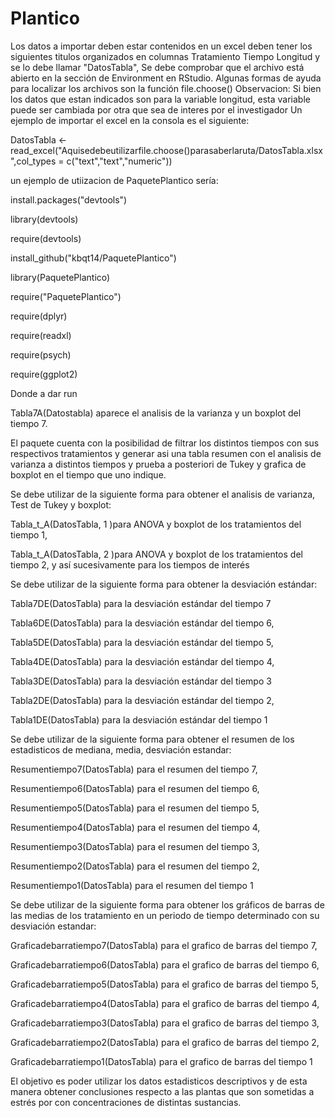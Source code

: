 # Plantico
Los datos a importar deben estar contenidos en un excel deben tener los siguientes titulos organizados en columnas Tratamiento Tiempo Longitud y se lo debe llamar "DatosTabla", Se debe comprobar que el archivo está abierto en la sección de Environment en RStudio. Algunas formas de ayuda para localizar los archivos son la función file.choose() Observacion: Si bien los datos que estan indicados son para la variable longitud, esta variable puede ser cambiada por otra que sea de interes por el investigador Un ejemplo de importar el excel en la consola es el siguiente:

DatosTabla <- read_excel("Aquisedebeutilizarfile.choose()parasaberlaruta/DatosTabla.xlsx",col_types = c("text","text","numeric"))

un ejemplo de utiizacion de PaquetePlantico sería:

install.packages("devtools")

library(devtools)

require(devtools)

install_github("kbqt14/PaquetePlantico")

library(PaquetePlantico)

require("PaquetePlantico")

require(dplyr)

require(readxl)

require(psych)

require(ggplot2)

Donde a dar run

Tabla7A(Datostabla) aparece el analisis de la varianza y un boxplot del tiempo 7.

El paquete cuenta con la posibilidad de filtrar los distintos tiempos con sus respectivos tratamientos y generar asi una tabla resumen con el analisis de varianza a distintos tiempos y prueba a posteriori de Tukey y grafica de boxplot en el tiempo que uno indique.

Se debe utilizar de la siguiente forma para obtener el analisis de varianza, Test de Tukey y boxplot:

Tabla_t_A(DatosTabla, 1 )para ANOVA y boxplot de los tratamientos del tiempo 1,

Tabla_t_A(DatosTabla, 2 )para ANOVA y boxplot de los tratamientos del tiempo 2, y así sucesivamente para los tiempos de interés

Se debe utilizar de la siguiente forma para obtener la desviación estándar:

Tabla7DE(DatosTabla) para la desviación estándar del tiempo 7

Tabla6DE(DatosTabla) para la desviación estándar del tiempo 6,

Tabla5DE(DatosTabla) para la desviación estándar del tiempo 5,

Tabla4DE(DatosTabla) para la desviación estándar del tiempo 4,

Tabla3DE(DatosTabla) para la desviación estándar del tiempo 3

Tabla2DE(DatosTabla) para la desviación estándar del tiempo 2,

Tabla1DE(DatosTabla) para la desviación estándar del tiempo 1

Se debe utilizar de la siguiente forma para obtener el resumen de los estadisticos de mediana, media, desviación estandar:

Resumentiempo7(DatosTabla) para el resumen del tiempo 7,

Resumentiempo6(DatosTabla) para el resumen del tiempo 6,

Resumentiempo5(DatosTabla) para el resumen del tiempo 5,

Resumentiempo4(DatosTabla) para el resumen del tiempo 4,

Resumentiempo3(DatosTabla) para el resumen del tiempo 3,

Resumentiempo2(DatosTabla) para el resumen del tiempo 2,

Resumentiempo1(DatosTabla) para el resumen del tiempo 1

Se debe utilizar de la siguiente forma para obtener los gráficos de barras de las medias de los tratamiento en un periodo de tiempo determinado con su desviación estandar:

Graficadebarratiempo7(DatosTabla) para el grafico de barras del tiempo 7,

Graficadebarratiempo6(DatosTabla) para el grafico de barras del tiempo 6,

Graficadebarratiempo5(DatosTabla) para el grafico de barras del tiempo 5,

Graficadebarratiempo4(DatosTabla) para el grafico de barras del tiempo 4,

Graficadebarratiempo3(DatosTabla) para el grafico de barras del tiempo 3,

Graficadebarratiempo2(DatosTabla) para el grafico de barras del tiempo 2,

Graficadebarratiempo1(DatosTabla) para el grafico de barras del tiempo 1

El objetivo es poder utilizar los datos estadisticos descriptivos y de esta manera obtener conclusiones respecto a las plantas que son sometidas a estrés por con concentraciones de distintas sustancias.

